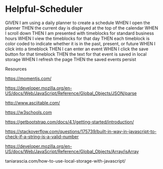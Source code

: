 # Helpful-Scheduler
GIVEN I am using a daily planner to create a schedule
WHEN I open the planner
THEN the current day is displayed at the top of the calendar
WHEN I scroll down
THEN I am presented with timeblocks for standard business hours
WHEN I view the timeblocks for that day
THEN each timeblock is color coded to indicate whether it is in the past, present, or future
WHEN I click into a timeblock
THEN I can enter an event
WHEN I click the save button for that timeblock
THEN the text for that event is saved in local storage
WHEN I refresh the page
THEN the saved events persist


Resources

https://momentjs.com/

https://developer.mozilla.org/en-US/docs/Web/JavaScript/Reference/Global_Objects/JSON/parse

http://www.asciitable.com/

https://w3schools.com

https://getbootstrap.com/docs/4.1/getting-started/introduction/

https://stackoverflow.com/questions/175739/built-in-way-in-javascript-to-check-if-a-string-is-a-valid-number

https://developer.mozilla.org/en-US/docs/Web/JavaScript/Reference/Global_Objects/Array/isArray

taniarascia.com/how-to-use-local-storage-with-javascript/
